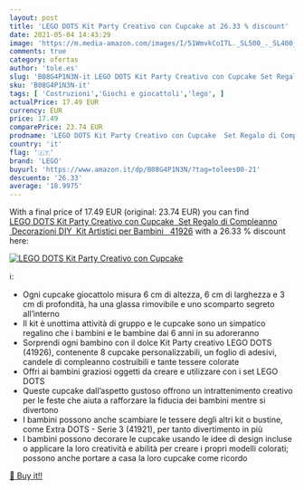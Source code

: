 ```yaml
---
layout: post
title: 'LEGO DOTS Kit Party Creativo con Cupcake at 26.33 % discount'
date: 2021-05-04 14:43:29
image: 'https://m.media-amazon.com/images/I/51WmvkCoITL._SL500_._SL400_.jpg'
comments: true
category: ofertas
author: 'tole.es'
slug: 'B08G4P1N3N-it LEGO DOTS Kit Party Creativo con Cupcake Set Regalo di...'
sku: 'B08G4P1N3N-it'
tags: [ 'Costruzioni','Giochi e giocattoli','lego', ]
actualPrice: 17.49 EUR
currency: EUR
price: 17.49
comparePrice: 23.74 EUR
prodname: 'LEGO DOTS Kit Party Creativo con Cupcake  Set Regalo di Compleanno  Decorazioni DIY  Kit Artistici per Bambini   41926'
country: 'it'
flag: '🇮🇹'
brand: 'LEGO'
buyurl: 'https://www.amazon.it/dp/B08G4P1N3N/?tag=tolees00-21'
descuento: '26.33'
average: '18.9975'
---
```


With a final price of 17.49 EUR (original: 23.74 EUR) you can find [LEGO DOTS Kit Party Creativo con Cupcake  Set Regalo di Compleanno  Decorazioni DIY  Kit Artistici per Bambini   41926](https://www.amazon.it/dp/B08G4P1N3N/?tag=tolees00-21) with a  26.33 % discount here:

[![LEGO DOTS Kit Party Creativo con Cupcake](https://m.media-amazon.com/images/I/51WmvkCoITL._SL500_._SL400_.jpg)](https://www.amazon.it/dp/B08G4P1N3N/?tag=tolees00-21)

ℹ️:

- Ogni cupcake giocattolo misura 6 cm di altezza, 6 cm di larghezza e 3 cm di profondità, ha una glassa rimovibile e uno scomparto segreto all’interno
- Il kit è unottima attività di gruppo e le cupcake sono un simpatico regalino che i bambini e le bambine dai 6 anni in su adoreranno
- Sorprendi ogni bambino con il dolce Kit Party creativo LEGO DOTS (41926), contenente 8 cupcake personalizzabili, un foglio di adesivi, candele di compleanno costruibili e tante tessere colorate
- Offri ai bambini graziosi oggetti da creare e utilizzare con i set LEGO DOTS
- Queste cupcake dall’aspetto gustoso offrono un intrattenimento creativo per le feste che aiuta a rafforzare la fiducia dei bambini mentre si divertono
- I bambini possono anche scambiare le tessere degli altri kit o bustine, come Extra DOTS - Serie 3 (41921), per tanto divertimento in più
- I bambini possono decorare le cupcake usando le idee di design incluse o applicare la loro creatività e abilità per creare i propri modelli colorati; possono anche portare a casa la loro cupcake come ricordo

[🛒 Buy it!!](https://www.amazon.it/dp/B08G4P1N3N/?tag=tolees00-21)
